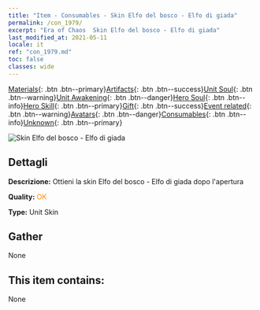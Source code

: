 ```yaml
---
title: "Item - Consumables - Skin Elfo del bosco - Elfo di giada"
permalink: /con_1979/
excerpt: "Era of Chaos  Skin Elfo del bosco - Elfo di giada"
last_modified_at: 2021-05-11
locale: it
ref: "con_1979.md"
toc: false
classes: wide
---
```

 [Materials](/ItemsIT/){: .btn .btn--primary}[Artifacts](/ItemsIT/Artifacts/){: .btn .btn--success}[Unit Soul](/ItemsIT/UnitSoul/){: .btn .btn--warning}[Unit Awakening](/ItemsIT/UnitAwakening/){: .btn .btn--danger}[Hero Soul](/ItemsIT/HeroSoul/){: .btn .btn--info}[Hero Skill](/ItemsIT/HeroSkill/){: .btn .btn--primary}[Gift](/ItemsIT/Gift/){: .btn .btn--success}[Event related](/ItemsIT/Events/){: .btn .btn--warning}[Avatars](/ItemsIT/Avatars/){: .btn .btn--danger}[Consumables](/ItemsIT/Consumables/){: .btn .btn--info}[Unknown](/ItemsIT/Unknown/){: .btn .btn--primary}

 ![Skin Elfo del bosco - Elfo di giada](/images/u/ti_mujinglingpifu2.jpg)

## Dettagli
 **Descrizione:** Ottieni la skin Elfo del bosco - Elfo di giada dopo l'apertura

 **Quality:** <span style="color: #FF8C00">OK</span>

 **Type:** Unit Skin

## Gather

  None

## This item contains:

  None

